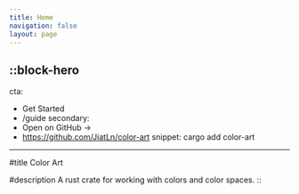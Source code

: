 ```yaml
---
title: Home
navigation: false
layout: page
---
```


::block-hero
---
cta:
  - Get Started
  - /guide
secondary:
  - Open on GitHub →
  - https://github.com/JiatLn/color-art
snippet: cargo add color-art
---

#title
Color Art

#description
A rust crate for working with colors and color spaces.
::
